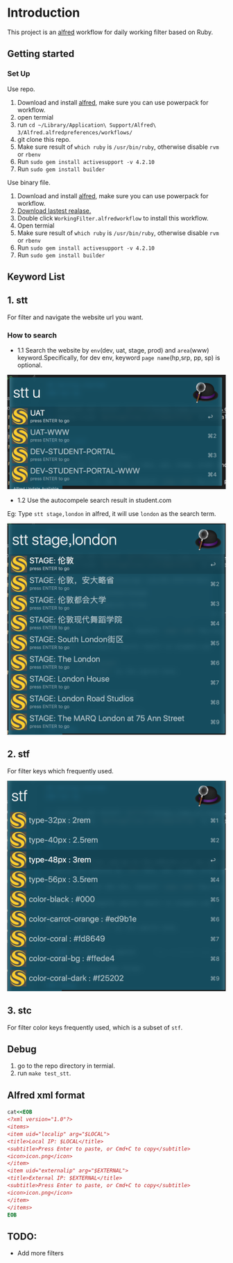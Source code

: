 # Introduction

This project is an [alfred](https://www.alfredapp.com/) workflow for daily working filter based on Ruby.

## Getting started
### Set Up

Use repo. 

1. Download and install [alfred](https://www.alfredapp.com/), make sure you can use powerpack for workflow.
2. open termial
3. run `cd ~/Library/Application\ Support/Alfred\ 3/Alfred.alfredpreferences/workflows/`
4. git clone this repo.
5. Make sure result of `which ruby` is `/usr/bin/ruby`, otherwise disable `rvm` or `rbenv`
6. Run `sudo gem install activesupport -v 4.2.10`
7. Run `sudo gem install builder`

Use binary file.

1. Download and install [alfred](https://www.alfredapp.com/), make sure you can use powerpack for workflow.
2. [Download lastest realase.](https://github.com/joeeeeey/alfred_daily_filter/releases)
3. Double click `WorkingFilter.alfredworkflow` to install this workflow.
4. Open termial
5. Make sure result of `which ruby` is `/usr/bin/ruby`, otherwise disable `rvm` or `rbenv`
6. Run `sudo gem install activesupport -v 4.2.10`
7. Run `sudo gem install builder`


## Keyword List

## 1. stt

For filter and navigate the website url you want.

### How to search

- 1.1 Search the website by `env`(dev, uat, stage, prod) and `area`(www) keyword.Specifically, for dev env, keyword `page name`(hp,srp, pp, sp) is optional.

![alt text](https://raw.githubusercontent.com/joeeeeey/alfred_daily_filter/master/assets/images/stt1.png)

- 1.2 Use the autocompele search result in student.com

Eg: Type `stt stage,london` in alfred, it will use `london` as the search term.

![alt text](https://raw.githubusercontent.com/joeeeeey/alfred_daily_filter/master/assets/images/stt2.png)

## 2. stf

For filter keys which frequently used.

![alt text](https://raw.githubusercontent.com/joeeeeey/alfred_daily_filter/master/assets/images/stf.png)

## 3. stc 

For filter color keys frequently used, which is a subset of `stf`.

## Debug
1. go to the repo directory in termial.
2. run `make test_stt`.

## Alfred xml format
```ruby
cat<<EOB
<?xml version="1.0"?>
<items>
<item uid="localip" arg="$LOCAL">
<title>Local IP: $LOCAL</title>
<subtitle>Press Enter to paste, or Cmd+C to copy</subtitle>
<icon>icon.png</icon>
</item>
<item uid="externalip" arg="$EXTERNAL">
<title>External IP: $EXTERNAL</title>
<subtitle>Press Enter to paste, or Cmd+C to copy</subtitle>
<icon>icon.png</icon>
</item>
</items>
EOB
```

## TODO:

* Add more filters
